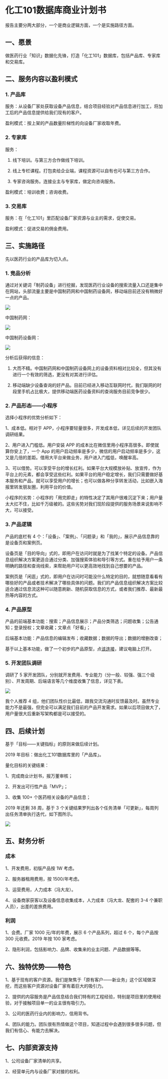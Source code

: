 # 化工101数据库商业计划书

报告主要分两大部分，一个是商业逻辑方面，一个是实施路径方面。

## 一、愿景

做医药行业「知识」数据化先锋，打造「化工101」数据库，包括产品库、专家库和交易库。

## 二、服务内容以盈利模式

### 1. 产品库

服务：从设备厂家处获取设备产品信息，结合项目经验对产品信息进行加工，将加工后的产品信息提供给我们现有的客户。

盈利模式：按上架的产品数量阶梯性的向设备厂家收取年费。

### 2. 专家库
服务：

1. 线下培训。与第三方合作做线下培训。

2. 线上专栏课程。打包卖给企业端，课程资源可以自有也可与第三方合作。
3. 专家咨询服务。连接业主与专家库，做定向咨询服务。

盈利模式：培训收费；咨询收费。

### 3. 交易库

服务：在「化工101」里匹配设备厂家资源与业主的需求，促使交易。

盈利模式：促进交易的佣金费用。

## 三、实施路径

先以医药行业的产品库为切入点。

### 1. 竞品分析

通过对关键词「制药设备」进行挖掘，发现医药行业设备的搜索流量入口还是集中在网站，头部流量主要是中国制药网和中国制药设备网，移动端目前还没有稍微好一点的产品。

![](https://raw.githubusercontent.com/dalong0514/selfstudy/master/图片链接/工程培训/2019103.PNG)

中国制药网：

![](https://raw.githubusercontent.com/dalong0514/selfstudy/master/图片链接/工程培训/2019105.PNG)

中国制药设备网：

![](https://raw.githubusercontent.com/dalong0514/selfstudy/master/图片链接/工程培训/2019106.PNG)

分析后获得的信息：

1. 大而不精。中国制药网和中国制药设备网上的设备资料相对比较全，但其没有进行一个有效的筛选，更没有对其进行评估。

2. 移动端缺少设备查询的好产品。目前已经进入移动互联网时代，我们联网的时段里手机占比极大，提供移动端医药设备资料的查询服务目前竞争很少。

### 2. 产品形态——小程序

选择小程序的优势分析如下：

1、成本低。相对于 APP，小程序要轻量很多，开发成本低，详见后续的开发团队调研结果。

2、用户进入门槛低。用户安装 APP 的成本比在微信里用小程序高很多。即使就算你安上了，一个 App 的用户启动频率是多少，微信的用户启动频率是多少，这又是几倍的差距。借用大平台来做业务，用户进入门槛低，唤醒率高。

3、可以借势。可以享受平台的增长红利。如果平台大规模放补贴、放宣传，作为平台上的元素，都会享受这些红利。如果平台的用户稳定增长，我们只需要做好基本服务和产品，就可以享受用户的增长；也可以做各种分享转发活动，比如嵌入海报里转发朋友圈，利用平台的价值。

小程序的劣势：小程序的「用完即走」的特性决定了其用户很难沉淀下来；用户量太大扛不住，比如千万级被的。这些劣势对我们现阶段提供的服务场景来说影响不大，可以接受。

### 3. 产品逻辑

产品的底栏有 4 个：「设备」、「案例」、「问题录」和「我的」，展示产品信息靠的是设备页和案例页。

设备页是「目的导向」式的，即用户在访问时就是为了找某个特定的设备。产品信息组织解决方案更适合通过分类、加强搜索体验和导引等方式。重在给予用户一条明确的路径和查询线索，来帮助用户可以更高效地找到自己想要的产品。

案例页是「闲逛」式的，即用户在访问时可能没什么特定的目的，就想随意看看有哪些好的产品或者技术解决了哪些具体的问题。我们的产品信息组织解决方案比较适合通过信息流这种可以随意刷新、随机获取信息的方式，或者我们推荐、最新最热等内容的方式。

### 4. 产品原型

产品的前端基本功能：搜索；产品信息展示；产品分类筛选；问题收集；公告通知；登录授权；文章收藏；文章点「好看」；

后端基本功能：产品信息的编辑发布；收藏数据；数据的导出；数据的增删改查；

基于以上基本功能，做了一个初步的产品原型，点[该连接](https://org.modao.cc/app/5fd4a5f773a3e43d71b1bfa56c519aa9be1d75f0
)，建议电脑上打开。

### 5. 开发团队调研

调研了 5 家开发团队，分别就开发费用、专业能力（分一般、较强、强三个级别）、开发周期、后端语言等几个维度收集了信息，详见下表。

![](https://raw.githubusercontent.com/dalong0514/selfstudy/master/图片链接/工程培训/2019107.PNG)

我个人推荐 4 组，他们团队性价比最低，跟我交流沟通时反馈最及时。虽然专业能力不是最强，但完全可以满足我们目前的产品开发需求。如果以后项目做大了，用户量很大后重新写架构都是可以接受的。

## 四、后续计划

基于「目标——关键指标」的原则来做后续计划。

2019 年目标：做出化工101数据库里的「产品库」。

量化目标的关键结果：

1、完成商业计划书，报万董审核；

2、开发出可行性产品「MVP」；

3、收集 100+ 个医药相关设备的产品信息；

2019 年还剩 38 周，基于 3 个关键结果罗列出各个任务清单「可更新」，每周列出任务清单执行迭代，如下图所示。

![](https://raw.githubusercontent.com/dalong0514/selfstudy/master/图片链接/工程培训/2019108.PNG)

## 五、财务分析

### 成本

1、开发费用，初版产品按 1W 考虑。

2、服务器租用费用，按 1500/年考虑。

3、运营费用，人力成本（冯大龙）。

4、设备商家获客以及设备信息收集成本，人力成本（冯大龙、配套的 3-4 个兼职人员），出差的差旅费用。

### 利润

1、会费。厂家 1000 元/年的年费，展示 6 个产品系列，超过 6 个，每个产品按 300 元收费。2019 年按 100 家考虑。

2、隐形利润，包括影响力、品牌、收集来的业主问题、产品数据等等。

## 六、独特优势——特色

1、基于现有的客户资源。我们是聚焦于「原有客户——新业务」这个区域做深挖，而这些客户资源对设备厂家有着巨大的吸引力。

2、提供的内容服务是产品信息结合我们特有的工程经验，特别是项目里的使用经验，对于接触项目单一的业主很有吸引力。

3、公司的医药行业内的影响力，信用背书。

4、团队的能力。团队很有热情做这个项目，知道过程中会遇到很多很多问题，但我们有信心、有能力去解决。

## 七、内部资源支持

1、公司设备厂家清单的共享。

2、经营单元内与设备厂家对接的权利。




